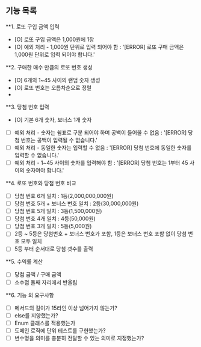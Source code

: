 ## 기능 목록
**1. 로또 구입 금액 입력
- [O] 로또 구입 금액은 1,000원에 1장
- [O] 예외 처리 - 1,000원 단위로 입력 되어야 함 : '[ERROR] 로또 구매 금액은 1,000원 단위로 입력 되어야 합니다.'

**2. 구매한 매수 만큼의 로또 번호 생성
- [O] 6개의 1~45 사이의 랜덤 숫자 생성
- [O] 로또 번호는 오름차순으로 정렬
- 
**3. 당첨 번호 입력
- [O] 기본 6개 숫자, 보너스 1개 숫자
- [ ] 예외 처리 - 숫자는 쉼표로 구분 되어야 하며 공백이 들어올 수 없음 : '[ERROR] 당첨 번호는 공백이 입력될 수 없습니다.'
- [ ] 예외 처리 - 동일한 숫자는 입력할 수 없음 : '[ERROR] 당첨 번호에 동일한 숫자를 입력할 수 없습니다.'
- [ ] 예외 처리 - 1~45 사이의 숫자를 입력해야 함 : '[ERROR] 당첨 번호는 1부터 45 사이의 숫자여야 합니다.'

**4. 로또 번호와 당첨 번호 비교
- [ ] 당첨 번호 6개 일치 : 1등(2,000,000,000원)
- [ ] 당첨 번호 5개 + 보너스 번호 일치 : 2등(30,000,000원)
- [ ] 당첨 번호 5개 일치 : 3등(1,500,000원)
- [ ] 당첨 번호 4개 일치 : 4등(50,000원)
- [ ] 당첨 번호 3개 일치 : 5등(5,000원)
- [ ] 2등 ~ 5등은 당첨번호 + 보너스 번호가 포함, 1등은 보너스 번호 포함 없이 당첨 번호 모두 일치
- [ ] 5등 부터 순서대로 당첨 갯수를 출력

**5. 수익률 계산
- [ ] 당첨 금액 / 구매 금액
- [ ] 소수점 둘째 자리에서 반올림

**6. 기능 외 요구사항
- [ ] 메서드의 길이가 15라인 이상 넘어가지 않는가?
- [ ] else를 지양했는가?
- [ ] Enum 클래스를 적용했는가
- [ ] 도메인 로직에 단위 테스트를 구현했는가?
- [ ] 변수명을 의미를 충분히 전달할 수 있는 의미로 지정했는가?